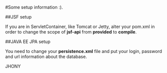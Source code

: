 #Some setup information :).

##JSF setup

If you are in ServletContainer, like Tomcat or Jetty, alter your pom.xml in order to change the scope of **jsf-api** from
**provided** to **compile**.
  	
##JAVA EE JPA setup

You need to change your **persistence.xml** file and put your login, password and url information about the database.
  	

JHONY